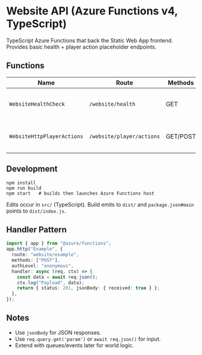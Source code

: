 # Website API (Azure Functions v4, TypeScript)

TypeScript Azure Functions that back the Static Web App frontend. Provides basic health + player action placeholder endpoints.

## Functions

| Name                       | Route                     | Methods  | Description                             |
| -------------------------- | ------------------------- | -------- | --------------------------------------- |
| `WebsiteHealthCheck`       | `/website/health`         | GET      | Returns service status JSON.            |
| `WebsiteHttpPlayerActions` | `/website/player/actions` | GET/POST | Placeholder for player action dispatch. |

## Development

```
npm install
npm run build
npm start   # builds then launches Azure Functions host
```

Edits occur in `src/` (TypeScript). Build emits to `dist/` and `package.json#main` points to `dist/index.js`.

## Handler Pattern

```ts
import { app } from "@azure/functions";
app.http("Example", {
  route: "website/example",
  methods: ["POST"],
  authLevel: "anonymous",
  handler: async (req, ctx) => {
    const data = await req.json();
    ctx.log("Payload", data);
    return { status: 201, jsonBody: { received: true } };
  },
});
```

## Notes

- Use `jsonBody` for JSON responses.
- Use `req.query.get('param')` or `await req.json()` for input.
- Extend with queues/events later for world logic.

